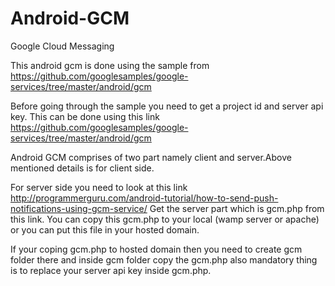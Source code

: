
# Android-GCM
Google Cloud Messaging 


This android gcm is done using the sample from https://github.com/googlesamples/google-services/tree/master/android/gcm

Before going through the sample you need to get a project id and server api key. This can be done using this link 
https://github.com/googlesamples/google-services/tree/master/android/gcm

Android GCM comprises of two part namely client and server.Above mentioned details is for client side.

For server side you need to look at this link http://programmerguru.com/android-tutorial/how-to-send-push-notifications-using-gcm-service/
Get the server part which is gcm.php from this link. You can copy this gcm.php to your local (wamp server or apache) or you can put this file in your hosted domain. 

If your coping gcm.php to hosted domain then you need to create gcm folder there and inside gcm folder copy the gcm.php also mandatory thing is to replace your server api key inside gcm.php.

